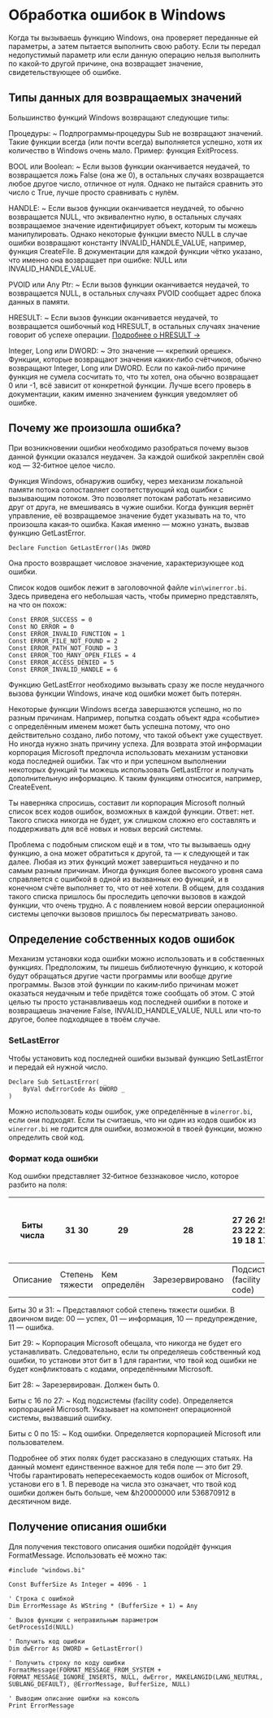 ﻿# Обработка ошибок в Windows

Когда ты вызываешь функцию Windows, она проверяет переданные ей параметры, а затем пытается выполнить свою работу. Если ты передал недопустимый параметр или если данную операцию нельзя выполнить по какой‐то другой причине, она возвращает значение, свидетельствующее об ошибке.

## Типы данных для возвращаемых значений

Большинство функций Windows возвращают следующие типы:

Процедуры:
 ~ Подпрограммы‐процедуры Sub не возвращают значений. Такие функции всегда (или почти всегда) выполняется успешно, хотя их количество в Windows очень мало. Пример: функция ExitProcess.

BOOL или Boolean:
 ~ Если вызов функции оканчивается неудачей, то возвращается ложь False (она же 0), в остальных случаях возвращается любое другое число, отличное от нуля. Однако не пытайся сравнить это число с True, лучше просто сравнивать с нулём.

HANDLE:
 ~ Если вызов функции оканчивается неудачей, то обычно возвращается NULL, что эквивалентно нулю, в остальных случаях возвращаемое значение идентифицирует объект, которым ты можешь манипулировать. Однако некоторые функции вместо NULL в случае ошибки возвращают константу INVALID_HANDLE_VALUE, например, функция CreateFile. В документации для каждой функции чётко указано, что именно она возвращает при ошибке: NULL или INVALID_HANDLE_VALUE.

PVOID или Any Ptr:
 ~ Если вызов функции оканчивается неудачей, то возвращается NULL, в остальных случаях PVOID сообщает адрес блока данных в памяти.

HRESULT:
 ~ Если вызов функции оканчивается неудачей, то возвращается ошибочный код HRESULT, в остальных случаях значение говорит об успехе операции. [Подробнее о HRESULT →](/articles/datatype-hresult/)

Integer, Long или DWORD:
 ~ Это значение — «крепкий орешек». Функции, которые возвращают значения каких‐либо счётчиков, обычно возвращают Integer, Long или DWORD. Если по какой‐либо причине функция не сумела сосчитать то, что ты хотел, она обычно возвращает 0 или -1, всё зависит от конкретной функции. Лучше всего проверь в документации, каким именно значением функция уведомляет об ошибке.


## Почему же произошла ошибка?

При возникновении ошибки необходимо разобраться почему вызов данной функции оказался неудачен. За каждой ошибкой закреплён свой код — 32‐битное целое число.

Функция Windows, обнаружив ошибку, через механизм локальной памяти потока сопоставляет соответствующий код ошибки с вызывающим потоком. Это позволяет потокам работать независимо друг от друга, не вмешиваясь в чужие ошибки. Когда функция вернёт управление, её возвращаемое значение будет указывать на то, что произошла какая‐то ошибка. Какая именно — можно узнать, вызвав функцию GetLastError.

```FreeBASIC
Declare Function GetLastError()As DWORD
```

Она просто возвращает числовое значение, характеризующее код ошибки.

Список кодов ошибок лежит в заголовочной файле `win\winerror.bi`. Здесь приведена его небольшая часть, чтобы примерно представлять, на что он похож:

```FreeBASIC
Const ERROR_SUCCESS = 0
Const NO_ERROR = 0
Const ERROR_INVALID_FUNCTION = 1
Const ERROR_FILE_NOT_FOUND = 2
Const ERROR_PATH_NOT_FOUND = 3
Const ERROR_TOO_MANY_OPEN_FILES = 4
Const ERROR_ACCESS_DENIED = 5
Const ERROR_INVALID_HANDLE = 6
```

Функцию GetLastError необходимо вызывать сразу же после неудачного вызова функции Windows, иначе код ошибки может быть потерян.

Некоторые функции Windows всегда завершаются успешно, но по разным причинам. Например, попытка создать объект ядра «событие» с определённым именем может быть успешна потому, что оно действительно создано, либо потому, что такой объект уже существует. Но иногда нужно знать причину успеха. Для возврата этой информации корпорация Microsoft предпочла использовать механизм установки кода последней ошибки. Так что и при успешном выполнении некоторых функций ты можешь использовать GetLastError и получать дополнительную информацию. К таким функциям относится, например, CreateEvent.

Ты наверняка спросишь, составит ли корпорация Microsoft полный список всех кодов ошибок, возможных в каждой функции. Ответ: нет. Такого списка никогда не будет, уж слишком сложно его составлять и поддерживать для всё новых и новых версий системы.

Проблема с подобным списком ещё и в том, что ты вызываешь одну функцию, а она может обратиться к другой, та — к следующей и так далее. Любая из этих функций может завершиться неудачно и по самым разным причинам. Иногда функция более высокого уровня сама справляется с ошибкой в одной из вызванных ею функций, и в конечном счёте выполняет то, что от неё хотели. В общем, для создания такого списка пришлось бы проследить цепочки вызовов в каждой функции, что очень трудно. А с появлением новой версии операционной системы цепочки вызовов пришлось бы пересматривать заново.


## Определение собственных кодов ошибок

Механизм установки кода ошибки можно использовать и в собственных функциях. Предположим, ты пишешь библиотечную функцию, к которой будут обращаться другие части программы или вообще другие программы. Вызов этой функции по каким‐либо причинам может оказаться неудачным и тебе придётся тоже сообщать об этом. С этой целью ты просто устанавливаешь код последней ошибки в потоке и возвращаешь значение False, INVALID_HANDLE_VALUE, NULL или что‐то другое, более подходящее в твоём случае.

### SetLastError

Чтобы установить код последней ошибки вызывай функцию SetLastError и передай ей нужной число.

```FreeBASIC
Declare Sub SetLastError( _
    ByVal dwErrorCode As DWORD _
)
```

Можно использовать коды ошибок, уже определённые в `winerror.bi`, если они подходят. Если ты считаешь, что ни один из кодов ошибок из `winerror.bi` не годится для ошибки, возможной в твоей функции, можно определить свой код.

### Формат кода ошибки

Код ошибки представляет 32‐битное беззнаковое число, которое разбито на поля:

| Биты числа | 31        30    | 29            | 28              | 27 26 25 24 23 22 21 20 19 18 17 16 | 15 14 13 12 11 10 9 8 7 6 5 4 3 2 1 0 |
|------------|-----------------|---------------|-----------------|-------------------------------------|---------------------------------------|
| Описание   | Степень тяжести | Кем определён | Зарезервировано | Подсистема (facility code)          | Код ошибки                            |

Биты 30 и 31:
 ~ Представляют собой степень тяжести ошибки. В двоичном виде: 00 — успех, 01 — информация, 10 — предупреждение, 11 — ошибка.

Бит 29:
 ~ Корпорация Microsoft обещала, что никогда не будет его устанавливать. Следовательно, если ты определяешь собственный код ошибки, то установи этот бит в 1 для гарантии, что твой код ошибки не будет конфликтовать с кодами, определёнными Microsoft.

Бит 28:
 ~ Зарезервирован. Должен быть 0.

Биты с 16 по 27:
 ~ Код подсистемы (facility code). Определяется корпорацией Microsoft. Указывает на компонент операционной системы, вызвавший ошибку.

Биты с 0 по 15:
 ~ Код ошибки. Определяется корпорацией Microsoft или пользователем.

Подробнее об этих полях будет рассказано в следующих статьях. На данный момент единственное важное для тебя поле — это бит 29. Чтобы гарантировать непересекаемость кодов ошибок от Microsoft, установи его в 1. В переводе на числа это означает, что твой код ошибки должен быть больше, чем &h20000000 или 536870912 в десятичном виде.


## Получение описания ошибки

Для получения текстового описания ошибки подойдёт функция FormatMessage. Использовать её можно так:

```FreeBASIC
#include "windows.bi"

Const BufferSize As Integer = 4096 - 1

' Строка с ошибкой
Dim ErrorMessage As WString * (BufferSize + 1) = Any

' Вызов функции с неправильным параметром
GetProcessId(NULL)

' Получить код ошибки
Dim dwError As DWORD = GetLastError()

' Получить строку по коду ошибки
FormatMessage(FORMAT_MESSAGE_FROM_SYSTEM + FORMAT_MESSAGE_IGNORE_INSERTS, NULL, dwError, MAKELANGID(LANG_NEUTRAL, SUBLANG_DEFAULT), @ErrorMessage, BufferSize, NULL)

' Выводим описание ошибки на консоль
Print ErrorMessage
```
